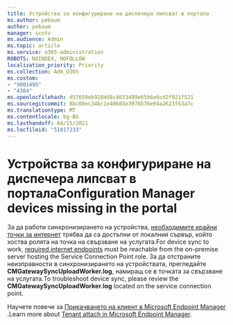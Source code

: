 ```yaml
---
title: Устройства за конфигуриране на диспечера липсват в портала
ms.author: pebaum
author: pebaum
manager: scotv
ms.audience: Admin
ms.topic: article
ms.service: o365-administration
ROBOTS: NOINDEX, NOFOLLOW
localization_priority: Priority
ms.collection: Adm_O365
ms.custom:
- "9001495"
- "4384"
ms.openlocfilehash: d57659eb928dd8c4653499e65b6e6cd2f021f521
ms.sourcegitcommit: 8bc60ec34bc1e40685e3976576e04a2623f63a7c
ms.translationtype: MT
ms.contentlocale: bg-BG
ms.lasthandoff: 04/15/2021
ms.locfileid: "51817233"
---
```

# <a name="configuration-manager-devices-missing-in-the-portal"></a><span data-ttu-id="2cdc8-102">Устройства за конфигуриране на диспечера липсват в портала</span><span class="sxs-lookup"><span data-stu-id="2cdc8-102">Configuration Manager devices missing in the portal</span></span>

<span data-ttu-id="2cdc8-103">За да работи синхронизирането на устройства, [необходимите крайни точки за интернет](https://docs.microsoft.com/configmgr/tenant-attach/device-sync-actions#internet-endpoints) трябва да са достъпни от локалния сървър, който хоства ролята на точка на свързване на услугата.</span><span class="sxs-lookup"><span data-stu-id="2cdc8-103">For device sync to work, [required internet endpoints](https://docs.microsoft.com/configmgr/tenant-attach/device-sync-actions#internet-endpoints) must be reachable from the on-premise server hosting the Service Connection Point role.</span></span> <span data-ttu-id="2cdc8-104">За да отстраните неизправности в синхронизирането на устройствата, прегледайте **CMGatewaySyncUploadWorker.log**, намиращ се в точката за свързване на услугата.</span><span class="sxs-lookup"><span data-stu-id="2cdc8-104">To troubleshoot device sync, please review the **CMGatewaySyncUploadWorker.log** located on the service connection point.</span></span>

<span data-ttu-id="2cdc8-105">Научете повече за [Прикачването на клиент в Microsoft Endpoint Manager ](https://docs.microsoft.com/configmgr/tenant-attach/).</span><span class="sxs-lookup"><span data-stu-id="2cdc8-105">Learn more about [Tenant attach in Microsoft Endpoint Manager](https://docs.microsoft.com/configmgr/tenant-attach/).</span></span>
